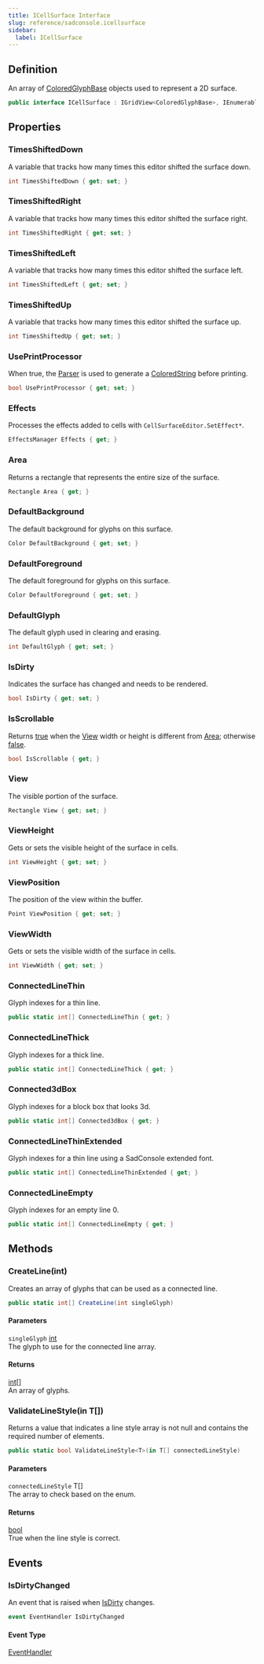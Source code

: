```yaml
---
title: ICellSurface Interface
slug: reference/sadconsole.icellsurface
sidebar:
  label: ICellSurface
---
```

## Definition

An array of [ColoredGlyphBase](../sadconsole.coloredglyphbase/) objects used to represent a 2D surface.

```csharp title="C#"
public interface ICellSurface : IGridView<ColoredGlyphBase>, IEnumerable<ColoredGlyphBase>, IEnumerable, ISurface
```


## Properties

### TimesShiftedDown

A variable that tracks how many times this editor shifted the surface down.

```csharp title="C#"
int TimesShiftedDown { get; set; }
```

### TimesShiftedRight

A variable that tracks how many times this editor shifted the surface right.

```csharp title="C#"
int TimesShiftedRight { get; set; }
```

### TimesShiftedLeft

A variable that tracks how many times this editor shifted the surface left.

```csharp title="C#"
int TimesShiftedLeft { get; set; }
```

### TimesShiftedUp

A variable that tracks how many times this editor shifted the surface up.

```csharp title="C#"
int TimesShiftedUp { get; set; }
```

### UsePrintProcessor

When true, the [Parser](../sadconsole.coloredstring/#parser/) is used to generate a [ColoredString](../sadconsole.coloredstring/) before printing.

```csharp title="C#"
bool UsePrintProcessor { get; set; }
```

### Effects

Processes the effects added to cells with `CellSurfaceEditor.SetEffect*`.

```csharp title="C#"
EffectsManager Effects { get; }
```

### Area

Returns a rectangle that represents the entire size of the surface.

```csharp title="C#"
Rectangle Area { get; }
```

### DefaultBackground

The default background for glyphs on this surface.

```csharp title="C#"
Color DefaultBackground { get; set; }
```

### DefaultForeground

The default foreground for glyphs on this surface.

```csharp title="C#"
Color DefaultForeground { get; set; }
```

### DefaultGlyph

The default glyph used in clearing and erasing.

```csharp title="C#"
int DefaultGlyph { get; set; }
```

### IsDirty

Indicates the surface has changed and needs to be rendered.

```csharp title="C#"
bool IsDirty { get; set; }
```

### IsScrollable

Returns <a href="https://learn.microsoft.com/dotnet/csharp/language-reference/builtin-types/bool">true</a> when the [View](../sadconsole.icellsurface/#view/) width or height is different from [Area](../sadconsole.icellsurface/#area/); otherwise <a href="https://learn.microsoft.com/dotnet/csharp/language-reference/builtin-types/bool">false</a>.

```csharp title="C#"
bool IsScrollable { get; }
```

### View

The visible portion of the surface.

```csharp title="C#"
Rectangle View { get; set; }
```

### ViewHeight

Gets or sets the visible height of the surface in cells.

```csharp title="C#"
int ViewHeight { get; set; }
```

### ViewPosition

The position of the view within the buffer.

```csharp title="C#"
Point ViewPosition { get; set; }
```

### ViewWidth

Gets or sets the visible width of the surface in cells.

```csharp title="C#"
int ViewWidth { get; set; }
```

### ConnectedLineThin

Glyph indexes for a thin line.

```csharp title="C#"
public static int[] ConnectedLineThin { get; }
```

### ConnectedLineThick

Glyph indexes for a thick line.

```csharp title="C#"
public static int[] ConnectedLineThick { get; }
```

### Connected3dBox

Glyph indexes for a block box that looks 3d.

```csharp title="C#"
public static int[] Connected3dBox { get; }
```

### ConnectedLineThinExtended

Glyph indexes for a thin line using a SadConsole extended font.

```csharp title="C#"
public static int[] ConnectedLineThinExtended { get; }
```

### ConnectedLineEmpty

Glyph indexes for an empty line 0.

```csharp title="C#"
public static int[] ConnectedLineEmpty { get; }
```

## Methods

### CreateLine(int)

Creates an array of glyphs that can be used as a connected line.

```csharp title="C#"
public static int[] CreateLine(int singleGlyph)
```

#### Parameters

`singleGlyph` [int](https://learn.microsoft.com/dotnet/api/system.int32/)  
The glyph to use for the connected line array.

#### Returns

[int[]](https://learn.microsoft.com/dotnet/api/system.int32/)  
An array of glyphs.

### ValidateLineStyle<T>(in T[])

Returns a value that indicates a line style array is not null and contains the required number of elements.

```csharp title="C#"
public static bool ValidateLineStyle<T>(in T[] connectedLineStyle)
```

#### Parameters

`connectedLineStyle` T[]  
The array to check based on the <xref href="SadConsole.ICellSurface.ConnectedLineIndex" data-throw-if-not-resolved="false"></xref> enum.

#### Returns

[bool](https://learn.microsoft.com/dotnet/api/system.boolean/)  
True when the line style is correct.

## Events

### IsDirtyChanged

An event that is raised when [IsDirty](../sadconsole.icellsurface/#isdirty/) changes.

```csharp title="C#"
event EventHandler IsDirtyChanged
```

#### Event Type

[EventHandler](https://learn.microsoft.com/dotnet/api/system.eventhandler/)